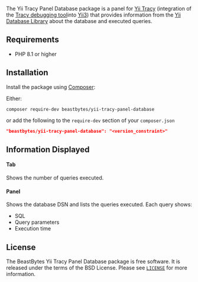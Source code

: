 The Yii Tracy Panel Database package is a panel for [Yii Tracy](https://github.com/beastbytes/yii-tracy)
(integration of the [Tracy debugging tool](https://tracy.nette.org/)into [Yii3](https://www.yiiframework.com/))
that provides information from the [Yii Database Library](https://github.com/yiisoft/db)
about the database and executed queries.

## Requirements
- PHP 8.1 or higher

## Installation
Install the package using [Composer](https://getcomposer.org):

Either:
```shell
composer require-dev beastbytes/yii-tracy-panel-database
```
or add the following to the `require-dev` section of your `composer.json`
```json
"beastbytes/yii-tracy-panel-database": "<version_constraint>"
```

## Information Displayed
#### Tab
Shows the number of queries executed.

#### Panel
Shows the database DSN and lists the queries executed. Each query shows:
* SQL
* Query parameters
* Execution time

## License
The BeastBytes Yii Tracy Panel Database package is free software. It is released under the terms of the BSD License.
Please see [`LICENSE`](./LICENSE.md) for more information.